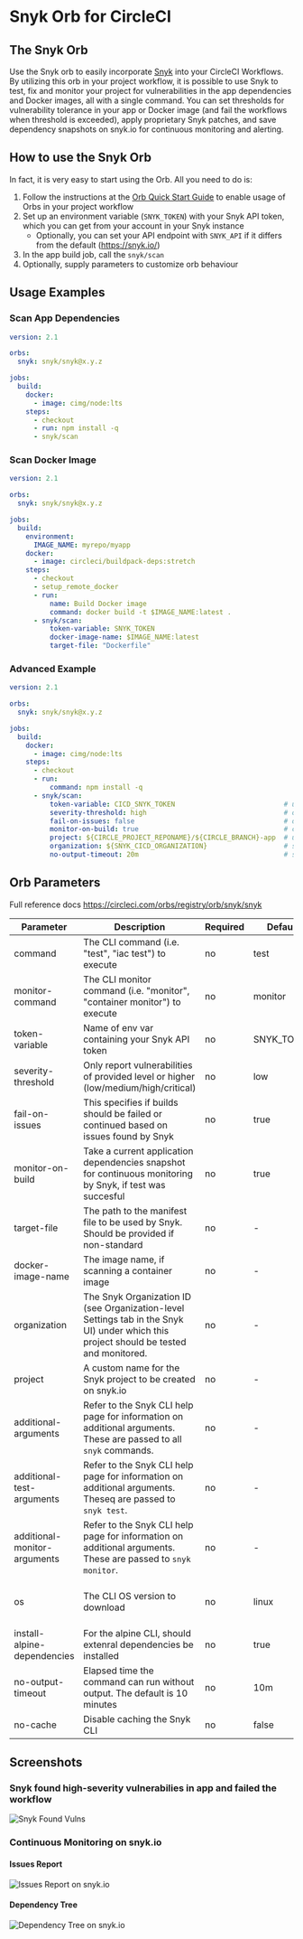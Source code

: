 # Snyk Orb for CircleCI

## The Snyk Orb

Use the Snyk orb to easily incorporate [Snyk](https://snyk.co/udBRL) into your CircleCI Workflows.
By utilizing this orb in your project workflow, it is possible to use Snyk to test, fix and monitor your project for
vulnerabilities in the app dependencies and Docker images, all with a single command. You can set thresholds for
vulnerability tolerance in your app or Docker image (and fail the workflows when threshold is exceeded), apply
proprietary Snyk patches, and save dependency snapshots on snyk.io for continuous monitoring and alerting.

## How to use the Snyk Orb

In fact, it is very easy to start using the Orb.
All you need to do is:

1. Follow the instructions at the
   [Orb Quick Start Guide](https://circleci.com/orbs/registry/orb/snyk/snyk#quick-start)
   to enable usage of Orbs in your project workflow
2. Set up an environment variable (`SNYK_TOKEN`) with your Snyk API token, which
   you can get from your account in your Snyk instance
    - Optionally, you can set your API endpoint with `SNYK_API` if it differs from the default (https://snyk.io/)
3. In the app build job, call the `snyk/scan`
4. Optionally, supply parameters to customize orb behaviour

## Usage Examples

### Scan App Dependencies

```yaml
version: 2.1

orbs:
  snyk: snyk/snyk@x.y.z

jobs:
  build:
    docker:
      - image: cimg/node:lts
    steps:
      - checkout
      - run: npm install -q
      - snyk/scan
```

### Scan Docker Image

```yaml
version: 2.1

orbs:
  snyk: snyk/snyk@x.y.z

jobs:
  build:
    environment:
      IMAGE_NAME: myrepo/myapp
    docker:
      - image: circleci/buildpack-deps:stretch
    steps:
      - checkout
      - setup_remote_docker
      - run:
          name: Build Docker image
          command: docker build -t $IMAGE_NAME:latest .
      - snyk/scan:
          token-variable: SNYK_TOKEN
          docker-image-name: $IMAGE_NAME:latest
          target-file: "Dockerfile"
```

### Advanced Example

```yaml
version: 2.1

orbs:
  snyk: snyk/snyk@x.y.z

jobs:
  build:
    docker:
      - image: cimg/node:lts
    steps:
      - checkout
      - run:
          command: npm install -q
      - snyk/scan:
          token-variable: CICD_SNYK_TOKEN                           # use is api token stored in an env variable named other than SNYK_TOKEN
          severity-threshold: high                                  # only fail if detected high-severity vulnerabilities
          fail-on-issues: false                                     # don't fail even if issues detected (not recommended!)
          monitor-on-build: true                                    # create a snapshot of apps dependencies on snyk.io, for continoues monitoring (recommended!)
          project: ${CIRCLE_PROJECT_REPONAME}/${CIRCLE_BRANCH}-app  # use this to save the snapshot under specific names.
          organization: ${SNYK_CICD_ORGANIZATION}                   # save reports under a specific Snyk organization
          no-output-timeout: 20m                                    # set timeout without output to 20 mins
```

## Orb Parameters

Full reference docs https://circleci.com/orbs/registry/orb/snyk/snyk

| Parameter                    | Description                                                                                                                            | Required | Default    | Type                                    |
|------------------------------|----------------------------------------------------------------------------------------------------------------------------------------|----------|------------|-----------------------------------------|
| command                      | The CLI command (i.e. "test", "iac test") to execute                                                                                   | no       | test       | string                                  |
| monitor-command              | The CLI monitor command (i.e. "monitor", "container monitor") to execute                                                               | no       | monitor    | string                                  |
| token-variable               | Name of env var containing your Snyk API token                                                                                         | no       | SNYK_TOKEN | env_var_name                            |
| severity-threshold           | Only report vulnerabilities of provided level or higher (low/medium/high/critical)                                                     | no       | low        | low \| med \| high \| critical          |
| fail-on-issues               | This specifies if builds should be failed or continued based on issues found by Snyk                                                   | no       | true       | boolean                                 |
| monitor-on-build             | Take a current application dependencies snapshot for continuous monitoring by Snyk, if test was succesful                              | no       | true       | boolean                                 |
| target-file                  | The path to the manifest file to be used by Snyk. Should be provided if non-standard                                                   | no       | -          | string                                  |
| docker-image-name            | The image name, if scanning a container image                                                                                          | no       | -          | string                                  |
| organization                 | The Snyk Organization ID (see Organization-level Settings tab in the Snyk UI) under which this project should be tested and monitored. | no       | -          | string                                  |
| project                      | A custom name for the Snyk project to be created on snyk.io                                                                            | no       | -          | string                                  |
| additional-arguments         | Refer to the Snyk CLI help page for information on additional arguments. These are passed to all `snyk` commands.                      | no       | -          | string                                  |
| additional-test-arguments    | Refer to the Snyk CLI help page for information on additional arguments. Theseq are passed to `snyk test`.                             | no       | -          | string                                  |
| additional-monitor-arguments | Refer to the Snyk CLI help page for information on additional arguments. These are passed to `snyk monitor`.                           | no       | -          | string                                  |
| os                           | The CLI OS version to download                                                                                                         | no       | linux      | linux \| linux-arm64 \| macos \| alpine |
| install-alpine-dependencies  | For the alpine CLI, should extenral dependencies be installed                                                                          | no       | true       | boolean                                 |
| no-output-timeout            | Elapsed time the command can run without output. The default is 10 minutes                                                             | no       | 10m        | string                                  |
| no-cache                     | Disable caching the Snyk CLI                                                                                                           | no       | false      | boolean                                 |

## Screenshots

### Snyk found high-severity vulnerabilies in app and failed the workflow

![Snyk Found Vulns](pictures/snyk_found_vulns.png)

### Continuous Monitoring on snyk.io

#### Issues Report

![Issues Report on snyk.io](pictures/snykio_report.png)

#### Dependency Tree

![Dependency Tree on snyk.io](pictures/snykio_deptree.png)
